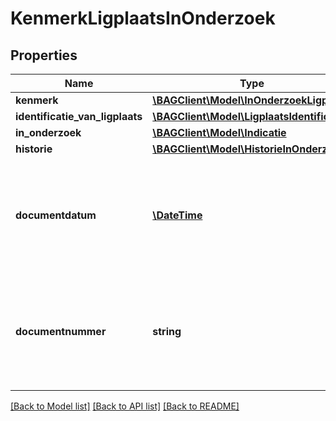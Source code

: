 # KenmerkLigplaatsInOnderzoek

## Properties
Name | Type | Description | Notes
------------ | ------------- | ------------- | -------------
**kenmerk** | [**\BAGClient\Model\InOnderzoekLigplaats**](InOnderzoekLigplaats.md) |  | 
**identificatie_van_ligplaats** | [**\BAGClient\Model\LigplaatsIdentificatie**](LigplaatsIdentificatie.md) |  | 
**in_onderzoek** | [**\BAGClient\Model\Indicatie**](Indicatie.md) |  | 
**historie** | [**\BAGClient\Model\HistorieInOnderzoek**](HistorieInOnderzoek.md) |  | 
**documentdatum** | [**\DateTime**](\DateTime.md) | De datum van het document waarin de grondslag van het onderzoek wordt vastgelegd. Dit wordt vastgelegd in het attribuut documentdatum. | 
**documentnummer** | **string** | Het nummer van het document waarin de grondslag van het onderzoek wordt vastgelegd. Dit wordt vastgelegd in het attribuut documentnummer. | 

[[Back to Model list]](../../README.md#documentation-for-models) [[Back to API list]](../../README.md#documentation-for-api-endpoints) [[Back to README]](../../README.md)

